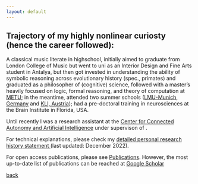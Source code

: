 ```yaml
---
layout: default
---
```



## Trajectory of my highly nonlinear curiosty (hence the career followed):

A classical music literate in highschool, initially aimed to graduate from London College of Music but went to uni as an Interior Design and Fine Arts student in Antalya, but then got invested in understanding the ability of symbolic reasoning across evolutionary history (spec., primates) and graduated as a philosopher of (cognitive) science, followed with a master’s heavily focused on logic, formal reasoning, and theory of computation at [METU](https://www.metu.edu.tr/); in the meantime, attended two summer schools ([LMU-Munich, Germany](https://www.mcmp.philosophie.uni-muenchen.de/about/index.html) and [KLI, Austria](https://www.kli.ac.at/)); had a pre-doctoral training in neurosciences at the Brain Institute in Florida, USA. 

Until recently I was a research assistant at the [Center for Connected Autonomy and Artificial Intelligence](https://www.fau.edu/engineering/research/c2a2/) under supervison of . 

<!-- After a long time in the U.S. (due to COVID and some related issues)-->

<!--at the Center for Complex Systems and Brain Sciences working on computational neuroscience (with a specialty on reinforcement learning and predictive coding)-->

<!-- <a href="(../index.md)" style="color: blue; text-decoration: underline;">CV (Fall 2022)</a> -->
For technical explanations, please check my <a href="https://drive.google.com/file/d/1c1ScXncgWqN9CaTl85eE1Q0OCmE-ei3N/view?usp=sharing"> detailed personal research history statement </a> (last updated: December 2022).

<!-- For my experience in teaching, please check <a href="https://drive.google.com/file/d/1TWVjqWuji_ccB_X_QEmNnSqd2KmlMv29/view?usp=sharing"> supporting statement (last updated: January 2023) </a> -->

For open access publications, please see [Publications](./publications.html). However, the most up-to-date list of publications can be reached at <a href="https://scholar.google.com/citations?user=LGUid5IAAAAJ&hl=en"> Google Scholar</a> 


<!-- Warning: If ever got missing, can be found in museums (fine arts, ancient Greek, or natural history) sitting on the floor and sketching some ideas. -->

[back](../index.md)

